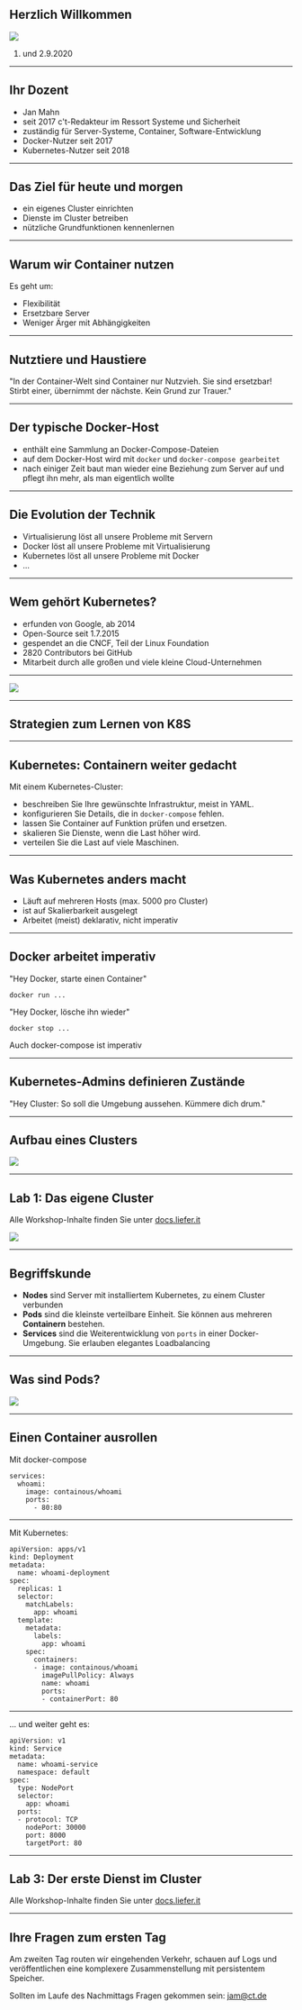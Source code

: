 ## Herzlich Willkommen

![ ](https://www.heise-events.de/uploads/WQ8OofZU/767x0_2500x0/Kubernetes_Docker_2000x500.jpg)

1. und 2.9.2020
---

## Ihr Dozent

* Jan Mahn
* seit 2017 c't-Redakteur im Ressort Systeme und Sicherheit
* zuständig für Server-Systeme, Container, Software-Entwicklung
* Docker-Nutzer seit 2017
* Kubernetes-Nutzer seit 2018

---

## Das Ziel für heute und morgen

* ein eigenes Cluster einrichten
* Dienste im Cluster betreiben
* nützliche Grundfunktionen kennenlernen

---


## Warum wir Container nutzen

Es geht um:  <!-- .element: class="fragment" data-fragment-index="1" -->
* Flexibilität <!-- .element: class="fragment" data-fragment-index="2" -->
* Ersetzbare Server <!-- .element: class="fragment" data-fragment-index="3" -->
* Weniger Ärger mit Abhängigkeiten <!-- .element: class="fragment" data-fragment-index="4" -->

--- 

## Nutztiere und Haustiere

"In der Container-Welt sind Container nur Nutzvieh. Sie sind ersetzbar! Stirbt einer, übernimmt der nächste. Kein Grund zur Trauer."

---

## Der typische Docker-Host

* enthält eine Sammlung an Docker-Compose-Dateien 
* auf dem Docker-Host wird mit `docker` und `docker-compose gearbeitet` 
* nach einiger Zeit baut man wieder eine Beziehung zum Server auf und pflegt ihn mehr, als man eigentlich wollte

---

## Die Evolution der Technik

* Virtualisierung löst all unsere Probleme mit Servern <!-- .element: class="fragment" data-fragment-index="1" -->
* Docker löst all unsere Probleme mit Virtualisierung <!-- .element: class="fragment" data-fragment-index="2" -->
* Kubernetes löst all unsere Probleme mit Docker <!-- .element: class="fragment" data-fragment-index="3" -->
* ... <!-- .element: class="fragment" data-fragment-index="4" -->

---

## Wem gehört Kubernetes?

* erfunden von Google, ab 2014
* Open-Source seit 1.7.2015
* gespendet an die CNCF, Teil der Linux Foundation
* 2820 Contributors bei GitHub
* Mitarbeit durch alle großen und viele kleine Cloud-Unternehmen

---

![ ](./slides/stats.png)

---

## Strategien zum Lernen von K8S

---

## Kubernetes: Containern weiter gedacht

Mit einem Kubernetes-Cluster:

* beschreiben Sie Ihre gewünschte Infrastruktur, meist in YAML.
* konfigurieren Sie Details, die in `docker-compose` fehlen.
* lassen Sie Container auf Funktion prüfen und ersetzen. 
* skalieren Sie Dienste, wenn die Last höher wird.
* verteilen Sie die Last auf viele Maschinen.

---

## Was Kubernetes anders macht

* Läuft auf mehreren Hosts (max. 5000 pro Cluster)
* ist auf Skalierbarkeit ausgelegt
* Arbeitet (meist) deklarativ, nicht imperativ

--- 

## Docker arbeitet imperativ

"Hey Docker, starte einen Container"

```
docker run ...
```

"Hey Docker, lösche ihn wieder"

```
docker stop ...
```

Auch docker-compose ist imperativ

---

## Kubernetes-Admins definieren Zustände

"Hey Cluster: So soll die Umgebung aussehen. Kümmere dich drum."

---
## Aufbau eines Clusters

![ ](./slides/cluster.png)

---

## Lab 1: Das eigene Cluster

Alle Workshop-Inhalte finden Sie unter [docs.liefer.it](https://docs.liefer.it)

![ ](https://heise.cloudimg.io/width/900/q65.png-lossy-65.webp-lossy-65.foil1/_www-heise-de_/select/ct/2016/5/1456733697045992/contentimages/image-145552165478819.jpg)

---

## Begriffskunde

* **Nodes** sind Server mit installiertem Kubernetes, zu einem Cluster verbunden
* **Pods** sind die kleinste verteilbare Einheit. Sie können aus mehreren **Containern** bestehen.
* **Services** sind die Weiterentwicklung von `ports` in einer Docker-Umgebung. Sie erlauben elegantes Loadbalancing

---

## Was sind Pods?
![ ](./slides/node.png)

---

## Einen Container ausrollen

Mit docker-compose
```
services:
  whoami:
    image: containous/whoami
    ports:
      - 80:80
```

---

Mit Kubernetes:

```
apiVersion: apps/v1
kind: Deployment
metadata:
  name: whoami-deployment
spec:
  replicas: 1
  selector:
    matchLabels:
      app: whoami
  template:
    metadata:
      labels:
        app: whoami
    spec:
      containers:
      - image: containous/whoami
        imagePullPolicy: Always
        name: whoami
        ports:
        - containerPort: 80
```
---
... und weiter geht es:

```
apiVersion: v1
kind: Service
metadata:
  name: whoami-service
  namespace: default
spec:
  type: NodePort
  selector:
    app: whoami
  ports:
  - protocol: TCP
    nodePort: 30000
    port: 8000
    targetPort: 80
```
---

## Lab 3: Der erste Dienst im Cluster

Alle Workshop-Inhalte finden Sie unter [docs.liefer.it](https://docs.liefer.it)

---

## Ihre Fragen zum ersten Tag

Am zweiten Tag routen wir eingehenden Verkehr, schauen auf Logs und veröffentlichen eine komplexere Zusammenstellung mit persistentem Speicher.

Sollten im Laufe des Nachmittags Fragen gekommen sein: jam@ct.de